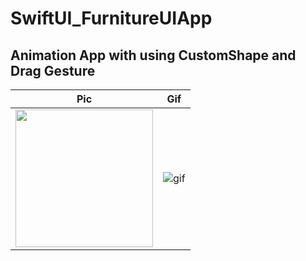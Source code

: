 # SwiftUI_FurnitureUIApp

## Animation App with using CustomShape and Drag Gesture
| Pic | Gif |
| --- | --- |
| <img src="https://user-images.githubusercontent.com/13864469/178139486-2ea2e0fa-2242-4345-9b93-368fb442e417.png" width="220"> | ![gif](https://media.giphy.com/media/IGYMaByRroEWngfQh2/giphy.gif) |
